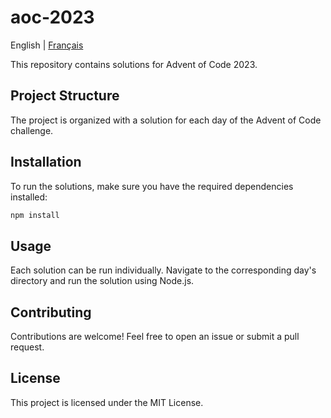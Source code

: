 # aoc-2023

English | [Français](README.fr.md)

This repository contains solutions for Advent of Code 2023.

## Project Structure

The project is organized with a solution for each day of the Advent of Code challenge.

## Installation

To run the solutions, make sure you have the required dependencies installed:

```bash
npm install
```

## Usage

Each solution can be run individually. Navigate to the corresponding day's directory and run the solution using Node.js.

## Contributing

Contributions are welcome! Feel free to open an issue or submit a pull request.

## License

This project is licensed under the MIT License.